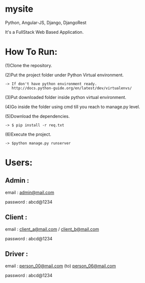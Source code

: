 # mysite
Python, Angular-JS, Django, DjangoRest

It's a FullStack Web Based Application.

How To Run:
===========

(1)Clone the repository.

(2)Put the project folder under Python Virtual environment.
    
    -> If don't have python environment ready.
       http://docs.python-guide.org/en/latest/dev/virtualenvs/

(3)Put downloaded folder inside python virtual environment.

(4)Go inside the folder using cmd till you reach to manage.py level.

(5)Download the dependencies.

    -> $ pip install -r req.txt

(6)Execute the project.

    -> $python manage.py runserver
 
Users:
======
Admin :
-----

  email    : admin@mail.com
  
  password : abcd@1234
  
Client :
-------

  email    : client_a@mail.com / client_b@mail.com
  
  password : abcd@1234
  
Driver :
-------

  email    : person_00@mail.com (to) person_06@mail.com
  
  password : abcd@1234
  
 

